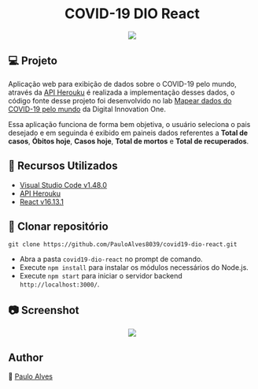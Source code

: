 <h1 align="center">COVID-19 DIO React</h1>

<p align="center">
  <a href="https://pt-br.reactjs.org/"><img src="https://img.shields.io/badge/react-v16.13.1-blue"></a>
</p>

## :computer: Projeto
Aplicação web para exibição de dados sobre o COVID-19 pelo mundo, através da [API Herouku](https://coronavirus-19-api.herokuapp.com/countries/) 
é realizada a implementação desses dados, o código fonte desse projeto foi desenvolvido no lab 
[Mapear dados do COVID-19 pelo mundo](https://digitalinnovation.one/) da Digital Innovation One.

Essa aplicação funciona de forma bem objetiva, o usuário seleciona o pais desejado e em seguinda é exibido em paineis dados referentes a **Total de casos**, **Óbitos hoje**, 
**Casos hoje**, **Total de mortos** e **Total de recuperados**.

## :wrench: Recursos Utilizados

- [Visual Studio Code v1.48.0](https://code.visualstudio.com/)
- [API Herouku](https://coronavirus-19-api.herokuapp.com/countries/)
- [React v16.13.1](https://pt-br.reactjs.org/)

## :floppy_disk: Clonar repositório

```git clone https://github.com/PauloAlves8039/covid19-dio-react.git```

- Abra a pasta ```covid19-dio-react``` no prompt de comando.
- Execute ```npm install``` para instalar os módulos necessários do Node.js.
- Execute ```npm start``` para iniciar o servidor backend ```http://localhost:3000/```.


## :camera: Screenshot

<p align="center"> <img src="https://github.com/PauloAlves8039/covid19-dio-react/blob/master/src/assets/images/screenshot.png" /></p>

## Author

:boy: [Paulo Alves](https://github.com/PauloAlves8039)

